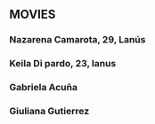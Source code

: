 ## MOVIES

### Nazarena Camarota, 29, Lanús
### Keila Di pardo, 23, lanus 
### Gabriela Acuña
### Giuliana Gutierrez

